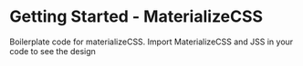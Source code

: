 # Getting Started - MaterializeCSS
Boilerplate code for materializeCSS.
Import MaterializeCSS and JSS in your code to see the design
